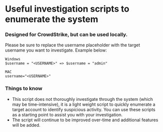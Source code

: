 # Useful investigation scripts to enumerate the system

### Designed for CrowdStrike, but can be used locally.

Please be sure to replace the username placeholder with the target username you want to investigate.  Example below:

```
Windows
$username = "<USERNAME>" => $username = "admin"

MAC
username="<USERNAME>"
```

### Things to know

- This script does not thoroughly investigate through the system (which may be time-intensive), it is a light weight script to quickly enumerate a target account to identify suspicious activity.  You can use these scripts as a starting point to assist you with your investigation.
- The script will continue to be improved over-time and additional features will be added.

